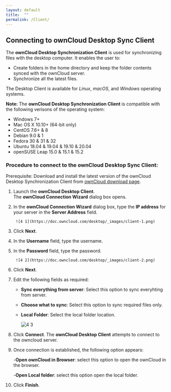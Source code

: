 ```yaml
---
layout: default
title:  ""
permalink: /Client/
---
```


## Connecting to ownCloud Desktop Sync Client

The **ownCloud Desktop Synchronization Client** is used for synchronizing files with the desktop computer. It enables the user to:

* Create folders in the home directory and keep the folder contents synced with the ownCloud server.   
* Synchronize all the latest files.  

The Desktop Client is available for _Linux_, _macOS_, and _Windows_ operating systems. 

**Note:** The **ownCloud Desktop Synchronization Client** is compatible with the following verisons of the operating system:

* Windows 7+
* Mac OS X 10.10+ (64-bit only)
* CentOS 7.6+ & 8
* Debian 9.0 & 1
* Fedora 30 & 31 & 32
* Ubuntu 18.04 & 19.04 & 19.10 & 20.04
* openSUSE Leap 15.0 & 15.1 & 15.2

### Procedure to connect to the ownCloud Desktop Sync Client:

Prerequisite: 
Download  and install the latest version of the ownCloud Desktop Synchronization Client from [ownCloud download page](https://owncloud.org/download/). 

1. Launch the **ownCloud Desktop Client**.  
   The **ownCloud Connection Wizard** dialog box opens.

2. In the **ownCloud Connection Wizard** dialog box, type the **IP address** for your server in the **Server Address** field.
 
  		![4 1](https://doc.owncloud.com/desktop/_images/client-1.png) 
    
3. Click **Next**.  
   
        
4. In the **Username** field, type the username. 

5. In the **Password** field, type the password. 

 		![4 2](https://doc.owncloud.com/desktop/_images/client-2.png) 
        

6.  Click **Next**.

7. Edit the following fields as required: 

	* **Sync everything from server**: Select this option to sync everyhting from server. 
	
	* **Choose what to sync**: Select this option to sync required files only. 
	
	* **Local Folder**: Select the local folder location. 
	
	 	![4 3](https://doc.owncloud.com/desktop/_images/client-3.png)  
	
8. Click **Connect**.
   The **ownCloud Desktop Client** attempts to connect to the owncloud server. 
   
9. Once connection is established, the following option appears:

	-**Open ownCloud in Browser**: select this option to open the ownCloud in the browser. 
	
	-**Open Local folder**: select this option open the local folder. 
	
10. Click **Finish**. 
